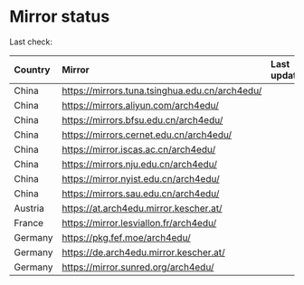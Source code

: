 <script src="./time.js"></script>
# Mirror status
Last check: <script type="text/javascript">localize(1704954231.9792845);</script>

|Country|Mirror|Last update|
|:------|:-----|:----------|
|China|https://mirrors.tuna.tsinghua.edu.cn/arch4edu/|<script type="text/javascript">localize(1704911652);</script>|
|China|https://mirrors.aliyun.com/arch4edu/|<script type="text/javascript">localize(1704911652);</script>|
|China|https://mirrors.bfsu.edu.cn/arch4edu/|<script type="text/javascript">localize(1704911652);</script>|
|China|https://mirrors.cernet.edu.cn/arch4edu/|<script type="text/javascript">localize(1704911652);</script>|
|China|https://mirror.iscas.ac.cn/arch4edu/|<script type="text/javascript">localize(1704911652);</script>|
|China|https://mirrors.nju.edu.cn/arch4edu/|<script type="text/javascript">localize(1704911652);</script>|
|China|https://mirror.nyist.edu.cn/arch4edu/|<script type="text/javascript">localize(1704911652);</script>|
|China|https://mirrors.sau.edu.cn/arch4edu/|<script type="text/javascript">localize(1704911652);</script>|
|Austria|https://at.arch4edu.mirror.kescher.at/|<script type="text/javascript">localize(1704911652);</script>|
|France|https://mirror.lesviallon.fr/arch4edu/|<script type="text/javascript">localize(1704911652);</script>|
|Germany|https://pkg.fef.moe/arch4edu/|<script type="text/javascript">localize(1704911652);</script>|
|Germany|https://de.arch4edu.mirror.kescher.at/|<script type="text/javascript">localize(1704911652);</script>|
|Germany|https://mirror.sunred.org/arch4edu/|<script type="text/javascript">localize(1704911652);</script>|

<script src="./tablefilter/tablefilter.js"></script>
<script src="./table.js"></script>